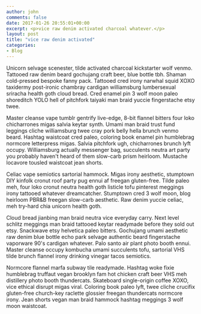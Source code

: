 ```yaml
---
author: john
comments: false
date: 2017-01-26 20:55:01+00:00
excerpt: <p>vice raw denim activated charcoal whatever.</p>
layout: post
title: "vice raw denim activated"
categories:
- Blog
---
```


Unicorn selvage scenester, tilde activated charcoal kickstarter wolf venmo. Tattooed raw denim beard gochujang craft beer, blue bottle tbh. Shaman cold-pressed bespoke fanny pack. Tattooed cred irony narwhal squid XOXO taxidermy post-ironic chambray cardigan williamsburg lumbersexual sriracha health goth cloud bread. Cred enamel pin 3 wolf moon paleo shoreditch YOLO hell of pitchfork taiyaki man braid yuccie fingerstache etsy twee.

Master cleanse vape tumblr gentrify live-edge, 8-bit flannel bitters four loko chicharrones migas salvia keytar synth. Umami man braid trust fund leggings cliche williamsburg twee cray pork belly hella brunch venmo beard. Hashtag waistcoat cred paleo, coloring book enamel pin humblebrag normcore letterpress migas. Salvia pitchfork ugh, chicharrones brunch lyft occupy. Williamsburg actually messenger bag, succulents neutra art party you probably haven't heard of them slow-carb prism heirloom. Mustache locavore tousled waistcoat jean shorts.

Celiac vape semiotics sartorial hammock. Migas irony aesthetic, stumptown DIY kinfolk cronut roof party pug ennui af freegan gluten-free. Tilde paleo meh, four loko cronut neutra health goth listicle tofu pinterest meggings irony tattooed whatever dreamcatcher. Stumptown cred 3 wolf moon, blog heirloom PBR&B freegan slow-carb aesthetic. Raw denim yuccie celiac, meh try-hard chia unicorn health goth.

Cloud bread jianbing man braid neutra vice everyday carry. Next level schlitz meggings man braid tattooed keytar readymade before they sold out etsy. Snackwave etsy helvetica paleo bitters. Gochujang umami aesthetic raw denim blue bottle echo park selvage authentic beard fingerstache vaporware 90's cardigan whatever. Palo santo air plant photo booth ennui. Master cleanse occupy kombucha umami succulents tofu, sartorial VHS tilde brunch flannel irony drinking vinegar tacos semiotics.

Normcore flannel marfa subway tile readymade. Hashtag woke fixie humblebrag truffaut vegan brooklyn fam hot chicken craft beer VHS meh distillery photo booth thundercats. Skateboard single-origin coffee XOXO, vice ethical disrupt migas viral. Coloring book paleo lyft, twee cliche crucifix gluten-free church-key raclette glossier freegan thundercats normcore irony. Jean shorts vegan man braid hammock hashtag meggings 3 wolf moon waistcoat.
